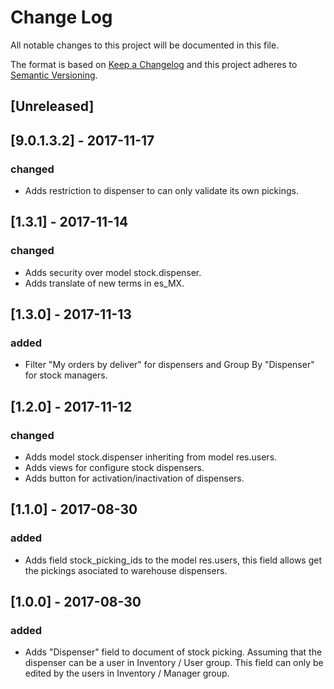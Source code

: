 # Change Log
All notable changes to this project will be documented in this file.

The format is based on [Keep a Changelog](http://keepachangelog.com/)
and this project adheres to [Semantic Versioning](http://semver.org/).

## [Unreleased]

## [9.0.1.3.2] - 2017-11-17
### changed
- Adds restriction to dispenser to can only validate its own pickings.

## [1.3.1] - 2017-11-14
### changed
- Adds security over model stock.dispenser.
- Adds translate of new terms in es_MX.

## [1.3.0] - 2017-11-13
### added
- Filter "My orders by deliver" for dispensers and Group By "Dispenser" for stock managers.

## [1.2.0] - 2017-11-12
### changed
- Adds model stock.dispenser inheriting from model res.users.
- Adds views for configure stock dispensers.
- Adds button for activation/inactivation of dispensers.

## [1.1.0] - 2017-08-30
### added
- Adds field stock_picking_ids to the model res.users, this field allows get the pickings asociated to warehouse dispensers.

## [1.0.0] - 2017-08-30
### added
- Adds "Dispenser" field to document of stock picking. Assuming that the
  dispenser can be a user in Inventory / User group. This field can only be
  edited by the users in Inventory / Manager group.
